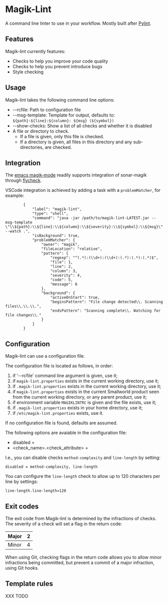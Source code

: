 Magik-Lint
==========

A command line linter to use in your workflow. Mostly built after [Pylint](https://www.pylint.org/).


Features
--------

Magik-lint currently features:

- Checks to help you improve your code quality
- Checks to help you prevent introduce bugs
- Style checking


Usage
-----

Magik-lint takes the following command line options:

- --rcfile: Path to configuration file
- --msg-template: Template for output, defaults to: `${path}:${line}:${column}: ${msg} (${symbol})`
- --show-checks: Show a list of all checks and whether it is disabled
- A file or directory to check.
  - If a file is given, only this file is checked.
  - If a directory is given, all files in this directory and any sub-directories, are checked.


Integration
-----------

The [emacs magik-mode](https://github.com/roadrunner1776/magik) readily supports integration of sonar-magik through [flycheck](https://www.flycheck.org/).

VSCode integration is achieved by adding a task with a `problemMatcher`, for example:
```
        {
            "label": "magik-lint",
            "type": "shell",
            "command": "java -jar /path/to/magik-lint-LATEST.jar --msg-template \"\\${path}:\\${line}:\\${column}:\\${severity}:\\${symbol}:\\${msg}\" --watch .",
            "isBackground": true,
            "problemMatcher": {
                "owner": "magik",
                "fileLocation": "relative",
                "pattern": {
                    "regexp": "^(.*):(\\d+):(\\d+):(.*):(.*):(.*)$",
                    "file": 1,
                    "line": 2,
                    "column": 3,
                    "severity": 4,
                    "code": 5,
                    "message": 6
                },
                "background": {
                    "activeOnStart": true,
                    "beginsPattern": "File change detected\\. Scanning files\\.\\.\\.",
                    "endsPattern": "Scanning complete\\. Watching for file changes\\."
                }
            }
        }
```


Configuration
-------------

Magik-lint can use a configuration file.

The configuration file is located as follows, in order:

1. if '--rcfile' command line argument is given, use it;
2. if `magik-lint.properties` exists in the current working directory, use it;
3. if `.magik-lint.properties` exists in the current working directory, use it;
4. if `magik-lint.properties` exists in the current Smallworld product seen from the current working directory, or any parent product, use it;
5. if environment variable `MAGIKLINTRC` is given and the file exists, use it;
6. if `.magik-lint.properties` exists in your home directory, use it;
7. if `/etc/magik-lint.properties` exists, use it.

If no configuration file is found, defaults are assumed.

The following options are avaiable in the configuration file:

- disabled = <comma separated list of check-names>
- <check_name>.<check_attribute> = <value>

I.e., you can disable checks `method-complexity` and `line-length` by setting:

```
disabled = method-complexity, line-length
```

You can configure the `line-length` check to allow up to 120 characters per line by settings:

```
line-length.line-length=120
```

Exit codes
----------

The exit code from Magik-lint is determined by the infractions of checks. The severity of a check will set a flag in the return code:

| Major | 2 |
|-------|---|
| Minor | 4 |

When using Git, checking flags in the return code allows you to allow minor infractions being committed, but prevent a commit of a major infraction, using Git hooks.


Template rules
--------------

XXX TODO
